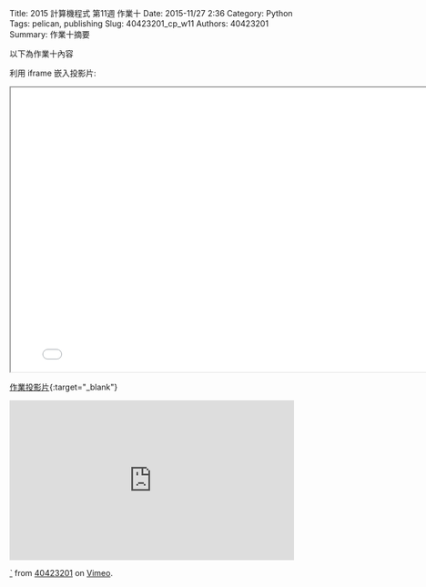 Title: 2015 計算機程式 第11週 作業十
Date: 2015-11/27 2:36
Category: Python
Tags: pelican, publishing
Slug: 40423201_cp_w11
Authors: 40423201
Summary: 作業十摘要

以下為作業十內容

利用 iframe 嵌入投影片:

<iframe src="40423201_cp_w11_p.html" width="800" height="500"></iframe>

[作業投影片](40423201_cp_w11_p.html){:target="_blank"}

<iframe src="https://player.vimeo.com/video/151010897" width="500" height="281" frameborder="0" webkitallowfullscreen mozallowfullscreen allowfullscreen></iframe> <p><a href="https://vimeo.com/151010897">ˋ</a> from <a href="https://vimeo.com/user45597735">40423201</a> on <a href="https://vimeo.com">Vimeo</a>.</p>